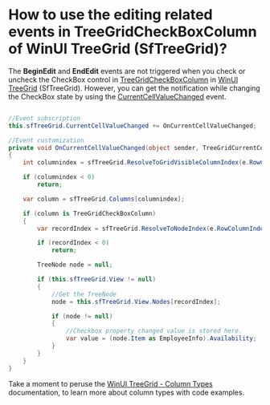 # How to use the editing related events in TreeGridCheckBoxColumn of WinUI TreeGrid (SfTreeGrid)?

The **BeginEdit** and **EndEdit** events are not triggered when you check or uncheck the CheckBox control in [TreeGridCheckBoxColumn](https://help.syncfusion.com/cr/winui/Syncfusion.UI.Xaml.TreeGrid.TreeGridCheckBoxColumn.html) in [WinUI TreeGrid](https://www.syncfusion.com/winui-controls/treegrid) (SfTreeGrid). However, you can get the notification while changing the CheckBox state by using the [CurrentCellValueChanged](https://help.syncfusion.com/cr/winui/Syncfusion.UI.Xaml.TreeGrid.SfTreeGrid.html#Syncfusion_UI_Xaml_TreeGrid_SfTreeGrid_CurrentCellValueChanged) event.

```C#

//Event subscription
this.sfTreeGrid.CurrentCellValueChanged += OnCurrentCellValueChanged;

//Event customization
private void OnCurrentCellValueChanged(object sender, TreeGridCurrentCellValueChangedEventArgs e)
{
    int columnindex = sfTreeGrid.ResolveToGridVisibleColumnIndex(e.RowColumnIndex.ColumnIndex);

    if (columnindex < 0)
        return;

    var column = sfTreeGrid.Columns[columnindex];

    if (column is TreeGridCheckBoxColumn)
    {
        var recordIndex = sfTreeGrid.ResolveToNodeIndex(e.RowColumnIndex.RowIndex);

        if (recordIndex < 0)
            return;

        TreeNode node = null;

        if (this.sfTreeGrid.View != null)
        {       
            //Get the TreeNode
            node = this.sfTreeGrid.View.Nodes[recordIndex];

            if (node != null)
            {
                //Checkbox property changed value is stored here.
                var value = (node.Item as EmployeeInfo).Availability;
            }
        }
    }
}

```

Take a moment to peruse the [WinUI TreeGrid - Column Types](https://help.syncfusion.com/winui/treegrid/columntypes) documentation, to learn more about column types with code examples.
